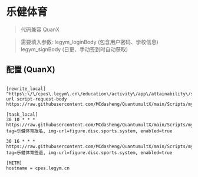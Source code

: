 # 乐健体育

> 代码兼容 QuanX

> 需要填入参数: 
    legym_loginBody (包含用户密码、学校信息)
    legym_signBody (日更、手动签到时自动获取)

## 配置 (QuanX)

```properties

[rewrite_local]
^https\:\/\/cpes\.legym\.cn\/education\/activity\/app\/attainability\/sign url script-request-body https://raw.githubusercontent.com/MCdasheng/QuantumultX/main/Scripts/myScripts/legym_sign.cookie.js

[task_local]
30 10 * * * https://raw.githubusercontent.com/MCdasheng/QuantumultX/main/Scripts/myScripts/legym.js, tag=乐健体育报名, img-url=figure.disc.sports.system, enabled=true

30 16 * * * https://raw.githubusercontent.com/MCdasheng/QuantumultX/main/Scripts/myScripts/legym_sign.js, tag=乐健体育签退, img-url=figure.disc.sports.system, enabled=true

[MITM]
hostname = cpes.legym.cn

```

